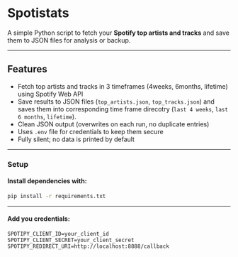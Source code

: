 # Spotistats

A simple Python script to fetch your **Spotify top artists and tracks** and save them to JSON files for analysis or backup.

---

## Features

- Fetch top artists and tracks in 3 timeframes (4weeks, 6months, lifetime) using Spotify Web API
- Save results to JSON files (`top_artists.json`, `top_tracks.json`) and saves them into corresponding time frame direcotry (`last 4 weeks`, `last 6 months`, `lifetime`).
- Clean JSON output (overwrites on each run, no duplicate entries)
- Uses `.env` file for credentials to keep them secure
- Fully silent; no data is printed by default

---

### Setup
#### Install dependencies with:

```bash
pip install -r requirements.txt
```
---

#### Add you credentials:
```
SPOTIPY_CLIENT_ID=your_client_id
SPOTIPY_CLIENT_SECRET=your_client_secret
SPOTIPY_REDIRECT_URI=http://localhost:8888/callback
```

